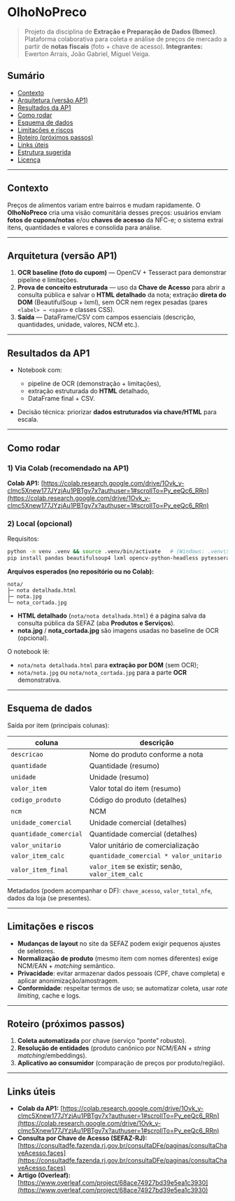 # OlhoNoPreco

> Projeto da disciplina de **Extração e Preparação de Dados (Ibmec)**. Plataforma colaborativa para coleta e análise de preços de mercado a partir de **notas fiscais** (foto + chave de acesso).
> **Integrantes:** Ewerton Arrais, João Gabriel, Miguel Veiga.

## Sumário

* [Contexto](#contexto)
* [Arquitetura (versão AP1)](#arquitetura-versão-ap1)
* [Resultados da AP1](#resultados-da-ap1)
* [Como rodar](#como-rodar)
* [Esquema de dados](#esquema-de-dados)
* [Limitações e riscos](#limitações-e-riscos)
* [Roteiro (próximos passos)](#roteiro-próximos-passos)
* [Links úteis](#links-úteis)
* [Estrutura sugerida](#estrutura-sugerida)
* [Licença](#licença)

---

## Contexto

Preços de alimentos variam entre bairros e mudam rapidamente. O **OlhoNoPreco** cria uma visão comunitária desses preços: usuários enviam **fotos de cupons/notas** e/ou **chaves de acesso** da NFC-e; o sistema extrai itens, quantidades e valores e consolida para análise.

---

## Arquitetura (versão AP1)

1. **OCR baseline (foto do cupom)** — OpenCV + Tesseract para demonstrar pipeline e limitações.
2. **Prova de conceito estruturada** — uso da **Chave de Acesso** para abrir a consulta pública e salvar o **HTML detalhado** da nota; extração **direta do DOM** (BeautifulSoup + lxml), sem OCR nem regex pesadas (pares `<label> → <span>` e classes CSS).
3. **Saída** — DataFrame/CSV com campos essenciais (descrição, quantidades, unidade, valores, NCM etc.).

---

## Resultados da AP1

* Notebook com:

  * pipeline de OCR (demonstração + limitações),
  * extração estruturada do **HTML** detalhado,
  * DataFrame final + CSV.
* Decisão técnica: priorizar **dados estruturados via chave/HTML** para escala.

---

## Como rodar

### 1) Via Colab (recomendado na AP1)

**Colab AP1:** [https://colab.research.google.com/drive/1Ovk_y-clmc5Xnew177JYzjAu1PBTgv7x?authuser=1#scrollTo=Py_eeQc6_RRn](https://colab.research.google.com/drive/1Ovk_y-clmc5Xnew177JYzjAu1PBTgv7x?authuser=1#scrollTo=Py_eeQc6_RRn)

### 2) Local (opcional)

Requisitos:

```bash
python -m venv .venv && source .venv/bin/activate   # (Windows: .venv\Scripts\activate)
pip install pandas beautifulsoup4 lxml opencv-python-headless pytesseract
```

**Arquivos esperados (no repositório ou no Colab):**

```
nota/
├─ nota detalhada.html
├─ nota.jpg
└─ nota_cortada.jpg
```

* **HTML detalhado** (`nota/nota detalhada.html`) é a página salva da consulta pública da SEFAZ (aba **Produtos e Serviços**).
* **nota.jpg** / **nota_cortada.jpg** são imagens usadas no baseline de OCR (opcional).

O notebook lê:

* `nota/nota detalhada.html` para **extração por DOM** (sem OCR);
* `nota/nota.jpg` ou `nota/nota_cortada.jpg` para a parte **OCR** demonstrativa.

---

## Esquema de dados

Saída por item (principais colunas):

| coluna                 | descrição                                         |
| ---------------------- | ------------------------------------------------- |
| `descricao`            | Nome do produto conforme a nota                   |
| `quantidade`           | Quantidade (resumo)                               |
| `unidade`              | Unidade (resumo)                                  |
| `valor_item`           | Valor total do item (resumo)                      |
| `codigo_produto`       | Código do produto (detalhes)                      |
| `ncm`                  | NCM                                               |
| `unidade_comercial`    | Unidade comercial (detalhes)                      |
| `quantidade_comercial` | Quantidade comercial (detalhes)                   |
| `valor_unitario`       | Valor unitário de comercialização                 |
| `valor_item_calc`      | `quantidade_comercial * valor_unitario`           |
| `valor_item_final`     | `valor_item` se existir; senão, `valor_item_calc` |

Metadados (podem acompanhar o DF): `chave_acesso`, `valor_total_nfe`, dados da loja (se presentes).

---

## Limitações e riscos

* **Mudanças de layout** no site da SEFAZ podem exigir pequenos ajustes de seletores.
* **Normalização de produto** (mesmo item com nomes diferentes) exige NCM/EAN + *matching* semântico.
* **Privacidade**: evitar armazenar dados pessoais (CPF, chave completa) e aplicar anonimização/amostragem.
* **Conformidade**: respeitar termos de uso; se automatizar coleta, usar *rate limiting*, cache e logs.

---

## Roteiro (próximos passos)

1. **Coleta automatizada** por chave (serviço “ponte” robusto).
2. **Resolução de entidades** (produto canônico por NCM/EAN + *string matching*/embeddings).
3. **Aplicativo ao consumidor** (comparação de preços por produto/região).

---

## Links úteis

* **Colab da AP1:** [https://colab.research.google.com/drive/1Ovk_y-clmc5Xnew177JYzjAu1PBTgv7x?authuser=1#scrollTo=Py_eeQc6_RRn](https://colab.research.google.com/drive/1Ovk_y-clmc5Xnew177JYzjAu1PBTgv7x?authuser=1#scrollTo=Py_eeQc6_RRn)
* **Consulta por Chave de Acesso (SEFAZ-RJ):** [https://consultadfe.fazenda.rj.gov.br/consultaDFe/paginas/consultaChaveAcesso.faces](https://consultadfe.fazenda.rj.gov.br/consultaDFe/paginas/consultaChaveAcesso.faces)
* **Artigo (Overleaf):** [https://www.overleaf.com/project/68ace74927bd39e5ea1c3930](https://www.overleaf.com/project/68ace74927bd39e5ea1c3930)

